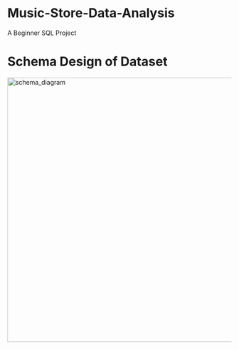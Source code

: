 # Music-Store-Data-Analysis
A Beginner SQL Project

# Schema Design of Dataset
 <img width="594" alt="schema_diagram" src="https://github.com/parvinder204/Music-Store-Data-Analysis/assets/158289732/7f3bcd49-5cd9-429d-8970-f2a86cb1c604">
